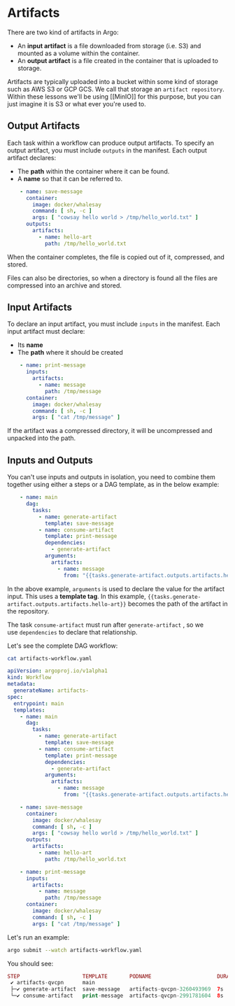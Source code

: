 # Artifacts
There are two kind of artifacts in Argo:

-   An **input artifact** is a file downloaded from storage (i.e. S3) and mounted as a volume within the container.
-   An **output artifact** is a file created in the container that is uploaded to storage.

Artifacts are typically uploaded into a bucket within some kind of storage such as AWS S3 or GCP GCS. We call that storage an `artifact repository`. Within these lessons we'll be using [[MinIO]] for this purpose, but you can just imagine it is S3 or what ever you're used to.

## Output Artifacts

Each task within a workflow can produce output artifacts. To specify an output artifact, you must include `outputs` in the manifest. Each output artifact declares:

-   The **path** within the container where it can be found.
-   A **name** so that it can be referred to.

```yaml
    - name: save-message
      container:
        image: docker/whalesay
        command: [ sh, -c ]
        args: [ "cowsay hello world > /tmp/hello_world.txt" ]
      outputs:
        artifacts:
          - name: hello-art
            path: /tmp/hello_world.txt
```

When the container completes, the file is copied out of it, compressed, and stored.

Files can also be directories, so when a directory is found all the files are compressed into an archive and stored.

## Input Artifacts

To declare an input artifact, you must include `inputs` in the manifest. Each input artifact must declare:

-   Its **name**
-   The **path** where it should be created

```yaml
    - name: print-message
      inputs:
        artifacts:
          - name: message
            path: /tmp/message
      container:
        image: docker/whalesay
        command: [ sh, -c ]
        args: [ "cat /tmp/message" ]
```

If the artifact was a compressed directory, it will be uncompressed and unpacked into the path.

## Inputs and Outputs

You can't use inputs and outputs in isolation, you need to combine them together using either a steps or a DAG template, as in the below example:

```yaml
    - name: main
      dag:
        tasks:
          - name: generate-artifact
            template: save-message
          - name: consume-artifact
            template: print-message
            dependencies:
              - generate-artifact            
            arguments:
              artifacts:
                - name: message
                  from: "{{tasks.generate-artifact.outputs.artifacts.hello-art}}"
```

In the above example, `arguments` is used to declare the value for the artifact input. This uses a **template tag**. In this example, `{{tasks.generate-artifact.outputs.artifacts.hello-art}}` becomes the path of the artifact in the repository.

The task `consume-artifact` must run after `generate-artifact` , so we use `dependencies` to declare that relationship.

Let's see the complete DAG workflow:

```bash
cat artifacts-workflow.yaml
```

```yaml
apiVersion: argoproj.io/v1alpha1
kind: Workflow
metadata:
  generateName: artifacts-
spec:
  entrypoint: main
  templates:
    - name: main
      dag:
        tasks:
          - name: generate-artifact
            template: save-message
          - name: consume-artifact
            template: print-message
            dependencies:
              - generate-artifact
            arguments:
              artifacts:
                - name: message
                  from: "{{tasks.generate-artifact.outputs.artifacts.hello-art}}"

    - name: save-message
      container:
        image: docker/whalesay
        command: [ sh, -c ]
        args: [ "cowsay hello world > /tmp/hello_world.txt" ]
      outputs:
        artifacts:
          - name: hello-art
            path: /tmp/hello_world.txt

    - name: print-message
      inputs:
        artifacts:
          - name: message
            path: /tmp/message
      container:
        image: docker/whalesay
        command: [ sh, -c ]
        args: [ "cat /tmp/message" ]
```

Let's run an example:

```bash
argo submit --watch artifacts-workflow.yaml
```

You should see:

```php
STEP                    TEMPLATE       PODNAME                     DURATION  MESSAGE
 ✔ artifacts-qvcpn      main                                                   
 ├─✔ generate-artifact  save-message   artifacts-qvcpn-3260493969  7s          
 └─✔ consume-artifact   print-message  artifacts-qvcpn-2991781604  8s      
 ```

